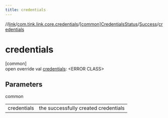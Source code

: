 ```yaml
---
title: credentials
---
```

//[link](../../../../index.html)/[com.tink.link.core.credentials](../../index.html)/[[common]CredentialsStatus](../index.html)/[Success](index.html)/[credentials](credentials.html)



# credentials



[common]\
open override val [credentials](credentials.html): &lt;ERROR CLASS&gt;



## Parameters


common

| | |
|---|---|
| credentials | the successfully created credentials |




